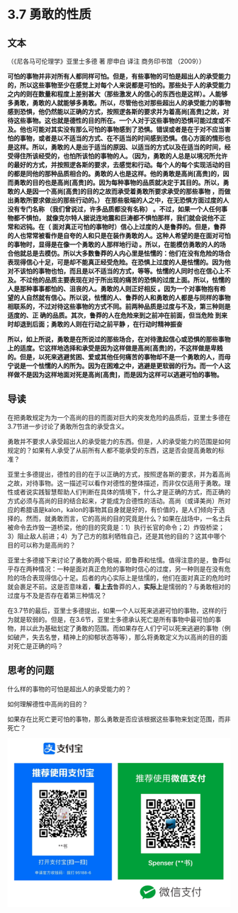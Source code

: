 # 3.7 勇敢的性质

## 文本

（《尼各马可伦理学》亚里士多德 著 廖申白 译注 商务印书馆 （2009））

**可怕的事物并非对所有人都同样可怕。但是，有些事物的可怕是超出人的承受能力的，所以这些事物至少在感觉上对每个人来说都是可怕的。那些处于人的承受能力之内的则在数量和程度上差别甚大（那些激发人的信心的东西也是这样）。人能够多勇敢，勇敢的人就能够多勇敢。所以，尽管他也对那些超出人的承受能力的事物感到恐惧，他仍然能以正确的方式，按照逻各斯的要求并为着高尚\[高贵\]之故，对待这些事物。这也就是德性的目的所在。一个人对于这些事物的恐惧可能过度或不及。他也可能对其实没有那么可怕的事物感到了恐惧。错误或者是在于对不应当害怕的事物，或者是以不适当的方式、在不适当的时间感到恐惧。信心方面的情形也是这样。所以，勇敢的人是出于适当的原因、以适当的方式以及在适当的时间，经受得住所该经受的，也怕所该怕的事物的人。（因为，勇敢的人总是以境况所允许的最好的方式，并按照逻各斯的要求，去感觉和行动。每个人的每个实现活动的目的都是同他的那种品质相合的。勇敢的人也是这样。他的勇敢是高尚\[高贵\]的，因而勇敢的目的也是高尚\[高贵\]的。因为每种事物的品质就决定于其目的。所以，勇敢的人是因一个高尚\[高贵\]的目的之故而承受着勇敢所要求承受的那些事物 ，而做出勇敢所要求做出的那些行动的。） 在那些极端的人之中，在无恐惧方面过度的人没有专门名称 （我们曾说过，许多品质都没有名称） 。不过，如果一个人任何事物都不惧怕， 就像克尔特人据说连地震和巨涛都不惧怕那样，我们就会说他不正常和迟钝。在（ 面对真正可怕的事物时）信心上过度的人是鲁莽的。但是，鲁莽的人也常常被看作是自夸的人和只是在装作勇敢的人。这种人希望的是在面对可怕的事物时，显得是在像一个勇敢的人那样地行动 。所以，在能模仿勇敢的人的场合他就总是去模仿。所以大多数鲁莽的人内心里是怯懦的：他们在没有危险的场合表现得信心十足，可是却不能真正经受危险。在恐惧上过度的人是怯懦的。因为他对不该怕的事物也怕，而且是以不适当的方式，等等。怯懦的人同时也在信心上不及。不过他的品质主要表现在对于所出现的痛苦的恐惧的过度上面。所以，怯懦的人是那种事事都怕的、沮丧的人。勇敢的人则正好相反 。因为一个对事物抱有希望的人自然就有信心。所以说，怯懦的人、鲁莽的人和勇敢的人都是与同样的事物相联系的，不过对待这些事物的方式不同。前两种品质是过度与不及，第三种则是适度的、正 确的品质。其次，鲁莽的人在危险来到之前冲在前面，但当危险 到来时却退到后面；勇敢的人则在行动之前平静 ，在行动时精神振奋**

**所以，如上所说，勇敢是在所说过的那些场合，在对待激起信心或恐惧的那些事物上的适度。它这样地选择和承受是因为这样做是高尚\[高贵\]的，不这样做是卑贱的。但是，以死来逃避贫困、爱或其他任何痛苦的事物却不是一个勇敢的人，而毋宁说是一个怯懦的人的所为。因为在困难之中，逃避是更软弱的行为。而一个人这样做不是因为这样地面对死是高尚\[高贵\]，而是因为这样可以逃避可怕的事物。**

## 导读

在把勇敢规定为为一个高尚的目的而面对巨大的突发危险的品质后，亚里士多德在3.7节进一步讨论了勇敢所包含的承受含义。

勇敢并不要求人承受超出人的承受能力的东西。但是，人的承受能力的范围是如何规定的？如果有人承受了从前所有人都不能承受的东西，这是否会提高勇敢的标准？

亚里士多德提出，德性的目的在于以正确的方式，按照逻各斯的要求，并为着高尚之故，对待事物。这一描述可以看作对德性的整体描述，而非仅仅适用于勇敢。理性或者说实践智慧帮助人们判断在具体的情境下，什么才是正确的方式，而正确的方式必须与高尚的目的结合起来，才能成为合德性的活动。高尚（或译美尚）所对应的希腊语是kalon，kalon的事物其自身就是好的，有价值的，是人们倾向于选择的。然而，就勇敢而言，它的高尚的目的究竟是什么？如果在战场中，一名士兵被命令去炸毁一道桥梁，他的目的究竟是：1）执行长官的命令；2）炸毁桥梁；3）阻止敌人前进；4）为了己方的胜利牺牲自己，还是其他的目的？这其中哪个目的可以称为是高尚的？

亚里士多德接下来讨论了勇敢的两个极端，即鲁莽和怯懦。值得注意的是，鲁莽似乎存在两种情况：一种是面对真正危险的事物时信心的过度，另一种则是在没有危险的场合表现得信心十足。后者的内心实际上是怯懦的，他们在面对真正的危险时就会裹足不前。这是否意味着，**看上去**鲁莽的人，**实际上**是懦弱的？与勇敢相对的过度与不及是否存在着第三种情况？

在3.7节的最后，亚里士多德提出，如果一个人以死来逃避可怕的事物，这样的行为就是软弱的。但是，在3.6节，亚里士多德承认死亡是所有事物中最可怕的事物，并以此为基础划定了勇敢的范围。而如果存在人们宁可以死来逃避的事物（例如破产，失去名誉，精神上的抑郁状态等等），那么将勇敢定义为以高尚的目的面对死亡是正确的吗？

## 思考的问题

什么样的事物的可怕是超出人的承受能力的？

如何理解德性中高尚的目的？

如果存在比死亡更可怕的事物，那么勇敢是否应该根据这些事物来划定范围，而非死亡？

![](../.gitbook/assets/qr.png)

